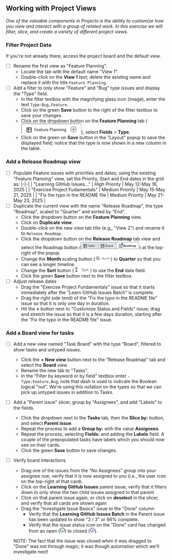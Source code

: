 ## Working with Project Views
_One of the valuable components in Projects is the ability to customize how you view and interact with a group of related work. In this exercise we will filter, slice, and create a variety of different project views._

### Filter Project Data
If you're not already there, access the project board and the default view.
- [ ] Rename the first view as "Feature Planning".
  - Locate the tab with the default name "View 1".
  - Double-click on the **View 1** text; delete the existing name and replace it with the title `Feature Planning`.
- [ ] Add a filter to only show "Feature" and "Bug" type issues and display the "Type" field.
  - In the filter textbox with the magnifying glass icon (image), enter the text `Type:Bug,Feature`.
  - Click on the green **Save** button to the right of the filter textbox to save your changes. 
  - Click on the dropdown button on the **Feature Planning** tab (![Feature Planning tab](./images/feature-planning-tab.jpeg)), select **Fields** > **Type**.
  - Click on the green on **Save** button in the "Layout" popup to save the displayed field; notice that the type is now shown in a new column in the table.

### Add a Release Roadmap view
- [ ] Populate Feature issues with priorities and dates; using the existing "Feature Planning" view, set the Priority, Start and End dates in the grid as:
  |-|-|
  | "Learning GitHub Issues..." | High Priority | May 12-May 16, 2025 |
  | "Exercise Project Fudamentals" | Medium Priority | May 15-May 21, 2025 |
  | "Fix the typo in the README file | Medium Priority | May 21-May 23, 2025 |
- [ ] Duplicate the current view with the name "Release Roadmap", the type "Roadmap", scaled to "Quarter" and sorted by "End".
  - Click the dropdown button on the **Feature Planning** view.
  - Click on **Duplicate view**.
  - Double-click on the new view tab title (e.g., "View 2") and rename it to `Release Roadmap`.
  - Click the dropdown button on the **Release Roadmap** tab  view and select the Roadmap button (![Roadmap button](./images/roadmap-button.jpeg)) at the top-right of the popup.
  - Change the **Month** scaling button (![Scaling button](./images/month-scale-button.jpeg)) to **Quarter** so that you can see a longer timeline.
  - Change the **Sort** button (![Sort button](./images/roadmap-sort-button.jpeg)) to use the **End** date field.
  - Click the green **Save** button next to the filter textbox.
- [ ] Adjust release dates
  - Drag the "Exercise Project Fundamentals" issue so that it starts immediately after the "Learn GitHub Issues Batch" is complete.
  - Drag the right side (end) of the "Fix the typo in the README file" issue so that it is only one day in duration.
  - Hit the **+** button next to "Customize Status and Fields" issue; drag and stretch the issue so that it is a few days duration, starting after the "Fix the typo in the README file" issue.

### Add a Board view for tasks
- [ ] Add a new view named "Task Board" with the type "Board", filtered to show tasks and untyped issues.
  - Click the **+ New view** button next to the "Release Roadmap" tab and select the **Board** view.
  - Rename the new tab to "Tasks".
  - In the "Filter by keyword or by field" textbox enter `-Type:Feature,Bug`; note that dash is used to indicate the Boolean logical "not". We're using this notation on the types so that we can pick up untyped issues in addition to Tasks.
- [ ] Add a "Parent issue" slicer, group by "Assignees", and add "Labels" to the fields.
  - Click the dropdown next to the **Tasks** tab, then the **Slice by:** button, and select **Parent issue**.
  - Repeat the process to add a **Group by:** with the value **Assignees**.
  - Repeat the process, selecting **Fields:** and adding the **Labels** field. A couple of the prepopulated tasks have labels which you should now see on their cards.
  - Click the green **Save** button to save changes.
- [ ] Verify board interactions
  - Drag one of the issues from the "No Assignees" group into your assignee row; verify that it is now assigned to you (i.e., the user icon on the top-right of that card).
  - Click on the **Learning GitHub Issues** parent issue; verify that it filters down to only show the two child issues assigned to that parent
  - Click on that parent issue again, or click on **deselect** in the slicer, and verify that all cards are shown again
  - Drag the "Investigate Issue Basics" issue to the "Done" column
    - Verify that the **Learning GitHub Issues Batch** in the Parent issue has been updated to show "2 / 3" or 66% complete.
    - Verify that the issue status icon on the "Done" card has changed from an open (![Open icon](./images/issue-open.jpeg)) to closed (![Closed icon](./images/issue-closed.jpeg)).
  
  NOTE: The fact that the issue was closed when it was dragged to "Done" was not through magic; it was though automation which we'll investigate next!




  